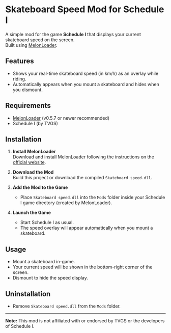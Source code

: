 # Skateboard Speed Mod for Schedule I

A simple mod for the game **Schedule I** that displays your current skateboard speed on the screen.  
Built using [MelonLoader](https://melonwiki.xyz/#/).

## Features

- Shows your real-time skateboard speed (in km/h) as an overlay while riding.
- Automatically appears when you mount a skateboard and hides when you dismount.

## Requirements

- [MelonLoader](https://melonwiki.xyz/#/) (v0.5.7 or newer recommended)
- Schedule I (by TVGS)

## Installation

1. **Install MelonLoader**  
   Download and install MelonLoader following the instructions on the [official website](https://melonwiki.xyz/#/).

2. **Download the Mod**  
   Build this project or download the compiled `Skateboard speed.dll`.

3. **Add the Mod to the Game**  
   - Place `Skateboard speed.dll` into the `Mods` folder inside your Schedule I game directory (created by MelonLoader).

4. **Launch the Game**  
   - Start Schedule I as usual.  
   - The speed overlay will appear automatically when you mount a skateboard.

## Usage

- Mount a skateboard in-game.  
- Your current speed will be shown in the bottom-right corner of the screen.
- Dismount to hide the speed display.

## Uninstallation

- Remove `Skateboard speed.dll` from the `Mods` folder.

---

**Note:** This mod is not affiliated with or endorsed by TVGS or the developers of Schedule I.

